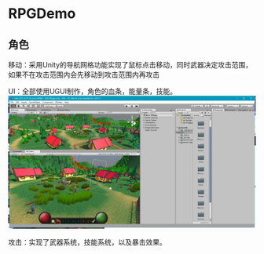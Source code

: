 # RPGDemo
## 角色
移动：采用Unity的导航网格功能实现了鼠标点击移动，同时武器决定攻击范围，如果不在攻击范围内会先移动到攻击范围内再攻击

UI：全部使用UGUI制作，角色的血条，能量条，技能。
![image](https://github.com/Auggst/GameDemo/blob/master/UI.png)

攻击：实现了武器系统，技能系统，以及暴击效果。
